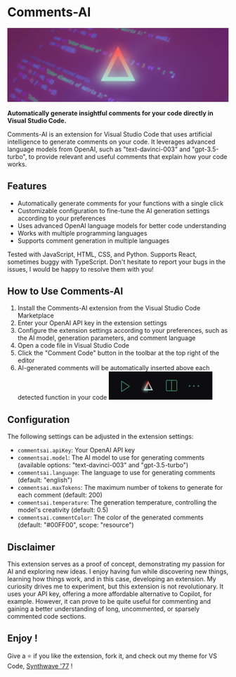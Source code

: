 # Comments-AI

![Comments-AI Banner](/AI.png)

**Automatically generate insightful comments for your code directly in Visual Studio Code.**

Comments-AI is an extension for Visual Studio Code that uses artificial intelligence to generate comments on your code. It leverages advanced language models from OpenAI, such as "text-davinci-003" and "gpt-3.5-turbo", to provide relevant and useful comments that explain how your code works.

## Features

- Automatically generate comments for your functions with a single click
- Customizable configuration to fine-tune the AI generation settings according to your preferences
- Uses advanced OpenAI language models for better code understanding
- Works with multiple programming languages
- Supports comment generation in multiple languages

Tested with JavaScript, HTML, CSS, and Python. Supports React, sometimes buggy with TypeScript.
Don't hesitate to report your bugs in the issues, I would be happy to resolve them with you!

## How to Use Comments-AI

1. Install the Comments-AI extension from the Visual Studio Code Marketplace
2. Enter your OpenAI API key in the extension settings
3. Configure the extension settings according to your preferences, such as the AI model, generation parameters, and comment language
4. Open a code file in Visual Studio Code
5. Click the "Comment Code" button in the toolbar at the top right of the editor
6. AI-generated comments will be automatically inserted above each detected function in your code
![Comments-AI Preview](/preview1.png)

## Configuration

The following settings can be adjusted in the extension settings:

- `commentsai.apiKey`: Your OpenAI API key
- `commentsai.model`: The AI model to use for generating comments (available options: "text-davinci-003" and "gpt-3.5-turbo")
- `commentsai.language`: The language to use for generating comments (default: "english")
- `commentsai.maxTokens`: The maximum number of tokens to generate for each comment (default: 200)
- `commentsai.temperature`: The generation temperature, controlling the model's creativity (default: 0.5)
- `commentsai.commentColor`: The color of the generated comments (default: "#00FF00", scope: "resource")

## Disclaimer

This extension serves as a proof of concept, demonstrating my passion for AI and exploring new ideas. I enjoy having fun while discovering new things, learning how things work, and in this case, developing an extension. My curiosity drives me to experiment, but this extension is not revolutionary. It uses your API key, offering a more affordable alternative to Copilot, for example. However, it can prove to be quite useful for commenting and gaining a better understanding of long, uncommented, or sparsely commented code sections.

## Enjoy !

Give a ⭐️ if you like the extension, fork it, and check out my theme for VS Code, [Synthwave '77](https://github.com/SBigz/Synthwave-2077) !
